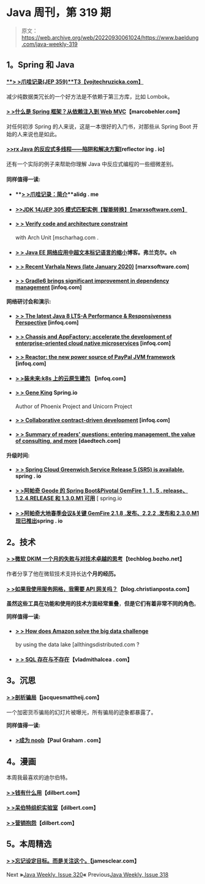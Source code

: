# Java 周刊，第 319 期

> 原文：<https://web.archive.org/web/20220930061024/https://www.baeldung.com/java-weekly-319>

## **1。Spring 和 Java**

#### [**> >爪哇记录(JEP 359)**T3【vojtechruzicka.com】](https://web.archive.org/web/20220626084401/https://www.vojtechruzicka.com/java-records/)

减少纯数据类冗长的一个好方法是不依赖于第三方库，比如 Lombok。

#### **[> >什么是 Spring 框架？从依赖注入到 Web MVC](https://web.archive.org/web/20220626084401/https://www.marcobehler.com/guides/spring-framework)**【marcobehler.com】

对任何初涉 Spring 的人来说，这是一本很好的入门书，对那些从 Spring Boot 开始的人来说也是如此。

#### [**>>rx Java 的反应式多线程——陷阱和解决方案**](https://web.archive.org/web/20220626084401/https://reflectoring.io/rxjava-reactive-batch-processing/)[reflector ing . io]

还有一个实际的例子来帮助你理解 Java 中反应式编程的一些细微差别。

#### **同样值得一读:**

*   #### **[> >爪哇记录：简介](https://web.archive.org/web/20220626084401/https://alidg.me/blog/2020/1/31/java14-records)**alidg . me

*   #### [**>>JDK 14/JEP 305 模式匹配实例【智能转换】【marxsoftware.com】**](https://web.archive.org/web/20220626084401/https://marxsoftware.blogspot.com/2020/02/jdk14-instanceof-pattern-matching.html)

*   #### [**> > Verify code and architecture constraint**](https://web.archive.org/web/20220626084401/https://www.mscharhag.com/software-development/architecture-validation-with-archunit)

    with Arch Unit [mscharhag.com .
*   #### [**> > Java EE 网络应用中超文本标记语言的缩小**](https://web.archive.org/web/20220626084401/https://blog.frankel.ch/minification-html-javaee-webapps/)博客。弗兰克尔。ch

*   #### [**> > Recent Varhala News (late January 2020)**](https://web.archive.org/web/20220626084401/https://marxsoftware.blogspot.com/2020/01/recent-valhalla-news-late-january-2020.html) [marxsoftware.com]

*   #### [**> > Gradle6 brings significant improvement in dependency management**](https://web.archive.org/web/20220626084401/https://www.infoq.com/news/2020/01/gradle-releases-version-6/?utm_campaign=infoq_content&utm_source=infoq&utm_medium=feed&utm_term=Java) [infoq.com]

**网络研讨会和演示:**

*   #### **[> > The latest Java 8 LTS-A Performance & Responsiveness Perspective](https://web.archive.org/web/20220626084401/https://www.infoq.com/presentations/java-8-13-performance/?utm_campaign=infoq_content&utm_source=infoq&utm_medium=feed&utm_term=Java)** [infoq.com]

*   #### [**> > Chassis and AppFactory: accelerate the development of enterprise-oriented cloud native microservices**](https://web.archive.org/web/20220626084401/https://www.infoq.com/presentations/scotiabank-chassis-appfactory/?utm_campaign=infoq_content&utm_source=infoq&utm_medium=feed&utm_term=Java) [infoq.com]

*   #### [**> > Reactor: the new power source of PayPal JVM framework**](https://web.archive.org/web/20220626084401/https://www.infoq.com/presentations/paypal-reactor/?utm_campaign=infoq_content&utm_source=infoq&utm_medium=feed&utm_term=Java) [infoq.com]

*   #### **[> >装未来:k8s 上的云原生建包](https://web.archive.org/web/20220626084401/https://www.infoq.com/presentations/buildpack-cli/?utm_campaign=infoq_content&utm_source=infoq&utm_medium=feed&utm_term=Java)** 【infoq.com】

*   #### [**> > Gene King**](https://web.archive.org/web/20220626084401/https://spring.io/blog/2020/01/30/the-phoenix-project-and-the-unicorn-project-author-gene-kim) Spring.io

    Author of Phoenix Project and Unicorn Project
*   #### [**> > Collaborative contract-driven development**](https://web.archive.org/web/20220626084401/https://www.infoq.com/presentations/collaborative-contract-driven-development/?utm_campaign=infoq_content&utm_source=infoq&utm_medium=feed&utm_term=Java) [infoq.com]

*   #### [**> > Summary of readers' questions: entering management, the value of consulting, and more**](https://web.archive.org/web/20220626084401/https://daedtech.com/reader-question-round-up-getting-into-management-the-value-of-consulting-and-more/) [daedtech.com]

**升级时间:**

*   #### **[> > Spring Cloud Greenwich Service Release 5 (SR5) is available.](https://web.archive.org/web/20220626084401/https://spring.io/blog/2020/02/01/spring-cloud-greenwich-service-release-5-sr5-is-available)** spring . io

*   [**> >阿帕奇 Geode 的 Spring Boot&Pivotal GemFire 1 . 1 . 5 . release、1.2.4.RELEASE 和 1.3.0.M1 可用**](https://web.archive.org/web/20220626084401/https://spring.io/blog/2020/02/01/spring-boot-for-apache-geode-pivotal-gemfire-1-1-5-release-1-2-4-release-and-1-3-0-m1-are-available) [ spring.io
*   #### [**> >阿帕奇大地春季会议&关键 GemFire 2.1.8 .发布、2.2.2 .发布和 2.3.0.M1 现已推出**](https://web.archive.org/web/20220626084401/https://spring.io/blog/2020/02/01/spring-session-for-apache-geode-pivotal-gemfire-2-1-8-release-2-2-2-release-and-2-3-0-m1-are-now-available)spring . io

## **2。技术**

#### [**> >微软 DKIM 一个月的失败与对技术卓越的思考**](https://web.archive.org/web/20220626084401/https://techblog.bozho.net/one-month-of-microsoft-dkim-failure-and-thoughts-on-technical-excellence/)【techblog.bozho.net】

作者分享了他在微软技术支持长达**个月的经历。**

#### [**> >如果我使用服务网格，我需要 API 网关吗？**](https://web.archive.org/web/20220626084401/https://blog.christianposta.com/microservices/do-i-need-an-api-gateway-if-i-have-a-service-mesh/)【blog.christianposta.com】

**虽然这些工具在功能和使用的技术方面经常重叠**，**但是它们有着非常不同的角色**。

**同样值得一读:**

*   #### [**> > How does Amazon solve the big data challenge**](https://web.archive.org/web/20220626084401/https://www.allthingsdistributed.com/2020/01/aws-datalake.html)

    by using the data lake [allthingsdistributed.com ?
*   #### [**> > SQL 存在与不存在**](https://web.archive.org/web/20220626084401/https://vladmihalcea.com/sql-exists/)【vladmithalcea . com】

## **3。沉思**

#### [**> >剖析骗局**](https://web.archive.org/web/20220626084401/https://jacquesmattheij.com/anatomy-of-a-scam/)【jacquesmattheij.com】

一个加密货币骗局的幻灯片被曝光，所有骗局的迹象都暴露了。

**同样值得一读:**

*   #### [**>成为 noob**](https://web.archive.org/web/20220626084401/http://www.paulgraham.com/noob.html)【Paul Graham . com】

## **4。漫画**

本周我最喜欢的迪尔伯特。

#### [**> >钱有什么用**](https://web.archive.org/web/20220626084401/https://dilbert.com/strip/2020-01-31)【dilbert.com】

#### [**> >呆伯特组织实验室**](https://web.archive.org/web/20220626084401/https://dilbert.com/strip/2020-02-03)【dilbert.com】

#### [**> >营销抱怨**](https://web.archive.org/web/20220626084401/https://dilbert.com/strip/2020-02-04)【dilbert.com】

## **5。本周精选**

#### **[> >忘记设定目标。而是关注这个。](https://web.archive.org/web/20220626084401/https://jamesclear.com/goals-systems)**【jamesclear.com】

Next **»**[Java Weekly, Issue 320](/web/20220626084401/https://www.baeldung.com/java-weekly-320)**«** Previous[Java Weekly, Issue 318](/web/20220626084401/https://www.baeldung.com/java-weekly-318)